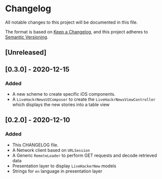 # Changelog

All notable changes to this project will be documented in this file.

The format is based on [Keep a Changelog](https://keepachangelog.com/en/1.0.0/),
and this project adheres to [Semantic Versioning](https://semver.org/spec/v2.0.0.html).

## [Unreleased]

## [0.3.0] - 2020-12-15

### Added

- A new scheme to create specific iOS components.
- A `LiveHackrNewsUIComposer` to create the `LiveHackrNewsViewController` which displays the new stories into a table view

## [0.2.0] - 2020-12-10

### Added

- This CHANGELOG file.
- A Network client based on `URLSession`
- A Generic `RemoteLoader`  to perform GET requests and decode retrieved data
- Presentation layer to display `LiveHackerNew` models
- Strings for `en` language in presentation layer

